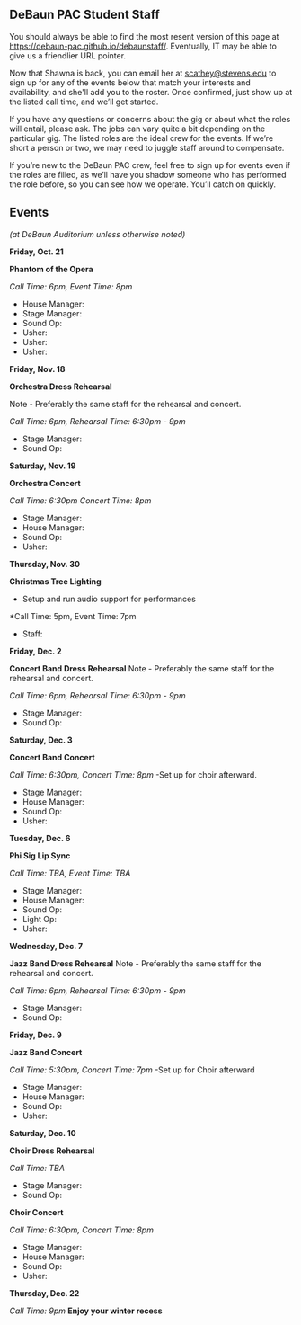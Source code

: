 ## DeBaun PAC Student Staff

You should always be able to find the most resent version of this page at <https://debaun-pac.github.io/debaunstaff/>. Eventually, IT may be able to give us a friendlier URL pointer.

Now that Shawna is back, you can email her at <scathey@stevens.edu>  to sign up for any of the events below that match your interests and availability, and she'll add you to the roster. Once confirmed, just show up at the listed call time, and we’ll get started.

If you have any questions or concerns about the gig or about what the roles will entail, please ask. The jobs can vary quite a bit depending on the particular gig. The listed roles are the ideal crew for the events. If we’re short a person or two, we may need to juggle staff around to compensate.

If you’re new to the DeBaun PAC crew, feel free to sign up for events even if the roles are filled, as we’ll have you shadow someone who has performed the role before, so you can see how we operate. You’ll catch on quickly.


## Events
*(at DeBaun Auditorium unless otherwise noted)*

**Friday, Oct. 21**

**Phantom of the Opera**

*Call Time: 6pm, Event Time: 8pm*

- House Manager: 
- Stage Manager: 
- Sound Op: 
- Usher: 
- Usher: 
- Usher: 


**Friday, Nov. 18**

**Orchestra Dress Rehearsal**

Note - Preferably the same staff for the rehearsal and concert. 

*Call Time: 6pm, Rehearsal Time: 6:30pm - 9pm*

- Stage Manager: 
- Sound Op: 


**Saturday, Nov. 19**

**Orchestra Concert**

*Call Time: 6:30pm Concert Time: 8pm*

- Stage Manager: 
- House Manager: 
- Sound Op:
- Usher:

**Thursday, Nov. 30**

**Christmas Tree Lighting**
- Setup and run audio support for performances

*Call Time: 5pm, Event Time: 7pm

- Staff: 


**Friday, Dec. 2**

**Concert Band Dress Rehearsal**
Note - Preferably the same staff for the rehearsal and concert. 

*Call Time: 6pm, Rehearsal Time: 6:30pm - 9pm*

- Stage Manager: 
- Sound Op: 


**Saturday, Dec. 3**

**Concert Band Concert**

*Call Time: 6:30pm, Concert Time: 8pm*
-Set up for choir afterward.

- Stage Manager: 
- House Manager: 
- Sound Op:
- Usher:


**Tuesday, Dec. 6**

**Phi Sig Lip Sync**

*Call Time: TBA, Event Time: TBA*

- Stage Manager: 
- House Manager:
- Sound Op: 
- Light Op: 
- Usher: 

**Wednesday, Dec. 7**

**Jazz Band Dress Rehearsal**
Note - Preferably the same staff for the rehearsal and concert. 

*Call Time: 6pm, Rehearsal Time: 6:30pm - 9pm*

- Stage Manager: 
- Sound Op: 


**Friday, Dec. 9**

**Jazz Band Concert**

*Call Time: 5:30pm, Concert Time: 7pm*
-Set up for Choir afterward

- Stage Manager: 
- House Manager: 
- Sound Op:
- Usher:

**Saturday, Dec. 10**

**Choir Dress Rehearsal**

*Call Time: TBA*

- Stage Manager: 
- Sound Op: 



**Choir Concert**

*Call Time: 6:30pm, Concert Time: 8pm*

- Stage Manager: 
- House Manager: 
- Sound Op:
- Usher:


**Thursday, Dec. 22**

*Call Time: 9pm*
**Enjoy your winter recess**


